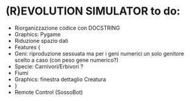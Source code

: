 # (R)EVOLUTION SIMULATOR to do:
- Riorganizzazione codice con DOCSTRING
- Graphics: Pygame
- Riduzione spazio dati
- Features {
- Geni: riproduzione sessuata ma per i geni numerici un solo genitore scelto a caso (con peso gene numerico?)
- Specie: Carnivori/Erbivori ?
- Fiumi
- Graphics: finestra dettaglio Creatura
- }
- Remote Control (SossoBot)
